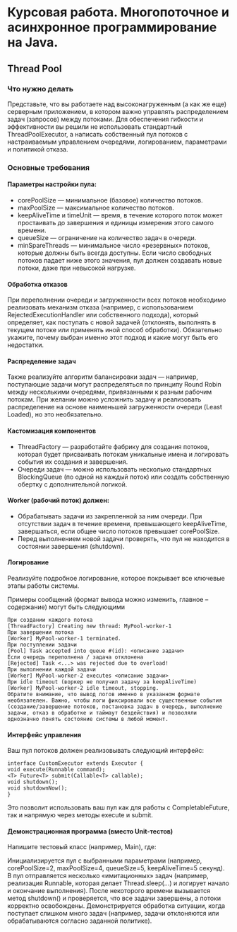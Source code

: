 # Курсовая работа. Многопоточное и асинхронное программирование на Java.
## Thread Pool

### Что нужно делать

Представьте, что вы работаете над высоконагруженным (а как же еще) серверным приложением, в котором важно управлять распределением задач (запросов) между потоками. Для обеспечения гибкости и эффективности вы решили не использовать стандартный ThreadPoolExecutor, а написать собственный пул потоков с настраиваемым управлением очередями, логированием, параметрами и политикой отказа.

### Основные требования
#### Параметры настройки пула:

* corePoolSize — минимальное (базовое) количество потоков.
* maxPoolSize — максимальное количество потоков.
* keepAliveTime и timeUnit — время, в течение которого поток может простаивать до завершения и единицы измерения этого самого времени.
* queueSize — ограничение на количество задач в очереди.
* minSpareThreads — минимальное число «резервных» потоков, которые должны быть всегда доступны. Если число свободных потоков падает ниже этого значения, пул должен создавать новые потоки, даже при невысокой нагрузке.

#### Обработка отказов
При переполнении очереди и загруженности всех потоков необходимо реализовать механизм отказа (например, с использованием RejectedExecutionHandler или собственного подхода), который определяет, как поступать с новой задачей (отклонять, выполнять в текущем потоке или применять иной способ обработки). Обязательно укажите, почему выбран именно этот подход и какие могут быть его недостатки.

#### Распределение задач
Также реализуйте алгоритм балансировки задач — например, поступающие задачи могут распределяться по принципу Round Robin между несколькими очередями, привязанными к разным рабочим потокам. При желании можно усложнить задачу и реализовать распределение на основе наименьшей загруженности очереди (Least Loaded), но это необязательно.

#### Кастомизация компонентов
* ThreadFactory — разработайте фабрику для создания потоков, которая будет присваивать потокам уникальные имена и логировать события их создания и завершения.
* Очереди задач — можно использовать несколько стандартных BlockingQueue (по одной на каждый поток) или создать собственную обертку с дополнительной логикой.

#### Worker (рабочий поток) должен:

* Обрабатывать задачи из закрепленной за ним очереди.
При отсутствии задач в течение времени, превышающего keepAliveTime, завершаться, если общее число потоков превышает corePoolSize.
* Перед выполнением новой задачи проверять, что пул не находится в состоянии завершения (shutdown).

#### Логирование
Реализуйте подробное логирование, которое покрывает все ключевые этапы работы системы.

Примеры сообщений (формат вывода можно изменить, главное – содержание) могут быть следующими

````
При создании каждого потока
[ThreadFactory] Creating new thread: MyPool-worker-1
При завершении потока
[Worker] MyPool-worker-1 terminated.
При поступлении задачи
[Pool] Task accepted into queue #(id): <описание задачи>
Если очередь переполнена / задача отклонена
[Rejected] Task <...> was rejected due to overload!
При выполнении каждой задачи
[Worker] MyPool-worker-2 executes <описание задачи>
При idle timeout (воркер не получил задачу за keepAliveTime)
[Worker] MyPool-worker-2 idle timeout, stopping.
Обратите внимание, что вывод логов именно в указанном формате необязателен. Важно, чтобы логи фиксировали все существенные события (создание/завершение потоков, постановка задач в очередь, выполнение задачи, отказ в обработке и таймаут бездействия) и позволяли однозначно понять состояние системы в любой момент.
````

#### Интерфейс управления
Ваш пул потоков должен реализовывать следующий интерфейс:

````
interface CustomExecutor extends Executor {
void execute(Runnable command);
<T> Future<T> submit(Callable<T> callable);
void shutdown();
void shutdownNow();
}
````

Это позволит использовать ваш пул как для работы с CompletableFuture, так и напрямую через методы execute и submit.

#### Демонстрационная программа (вместо Unit-тестов)
Напишите тестовый класс (например, Main), где:

Инициализируется пул с выбранными параметрами (например, corePoolSize=2, maxPoolSize=4, queueSize=5, keepAliveTime=5 секунд).
В пул отправляется несколько «имитационных» задач (например, реализация Runnable, которая делает Thread.sleep(...) и логирует начало и окончание выполнения).
После некоторого времени вызывается метод shutdown() и проверяется, что все задачи завершены, а потоки корректно освобождены.
Демонстрируется обработка ситуации, когда поступает слишком много задач (например, задачи отклоняются или обрабатываются согласно заданной политике).